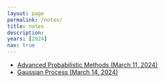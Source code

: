 ```yaml
---
layout: page
permalink: /notes/
title: notes
description:
years: [2024]
nav: true
---
```


- <a href="/assets/pdf/Advanced_Probabilistic_Methods_March_11.pdf">Advanced Probabilistic Methods (March 11, 2024)</a>
- <a href="/assets/pdf/Gaussian Process_March_14.pdf">Gaussian Process (March 14, 2024)</a>

